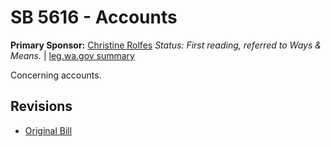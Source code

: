 # SB 5616 - Accounts
**Primary Sponsor:** [Christine Rolfes](/person/leg/christine.rolfes.md)
*Status: First reading, referred to Ways & Means.* | [leg.wa.gov summary](https://app.leg.wa.gov/billsummary?BillNumber=5616&Year=2021)

Concerning accounts.

## Revisions
* [Original Bill](1/)